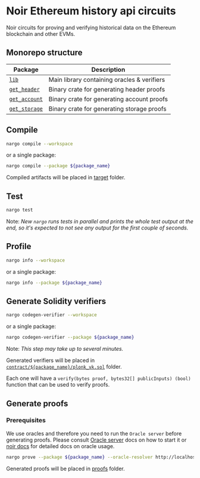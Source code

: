 # Noir Ethereum history api circuits

Noir circuits for proving and verifying historical data on the Ethereum blockchain and other EVMs.

## Monorepo structure

| Package                         | Description                                 |
| ------------------------------- | ------------------------------------------- |
| [`lib`](./lib/)                 | Main library containing oracles & verifiers |
| [`get_header`](./get_header/)   | Binary crate for generating header proofs   |
| [`get_account`](./get_header/)  | Binary crate for generating account proofs  |
| [`get_storage`](./get_storage/) | Binary crate for generating storage proofs  |

## Compile

```sh
nargo compile --workspace
```

or a single package:

```sh
nargo compile --package ${package_name}
```

Compiled artifacts will be placed in [target](../../target/) folder.

## Test

```sh
nargo test
```

Note: _New `nargo` runs tests in parallel and prints the whole test output at the end, so it's expected to not see any output for the first couple of seconds._

## Profile

```sh
nargo info --workspace
```

or a single package:

```sh
nargo info --package ${package_name}
```

## Generate Solidity verifiers

```sh
nargo codegen-verifier --workspace
```

or a single package:

```sh
nargo codegen-verifier --package ${package_name}
```

Note: _This step may take up to several minutes._

Generated verifiers will be placed in [`contract/${package_name}/plonk_vk.sol`](../../contract/) folder.

Each one will have a `verify(bytes proof, bytes32[] publicInputs) (bool)` function that can be used to verify proofs.

## Generate proofs

### Prerequisites

We use oracles and therefore you need to run the `Oracle server` before generating proofs.
Please consult [Oracle server](../oracles/README.md#starting-oracle-server) docs on how to start it or [noir docs](https://noir-lang.org/docs/how_to/how-to-oracles/#step-3---usage-with-nargo) for detailed docs on oracle usage.

```sh
nargo prove --package ${package_name} --oracle-resolver http://localhost:5555
```

Generated proofs will be placed in [proofs](../../proofs/) folder.
